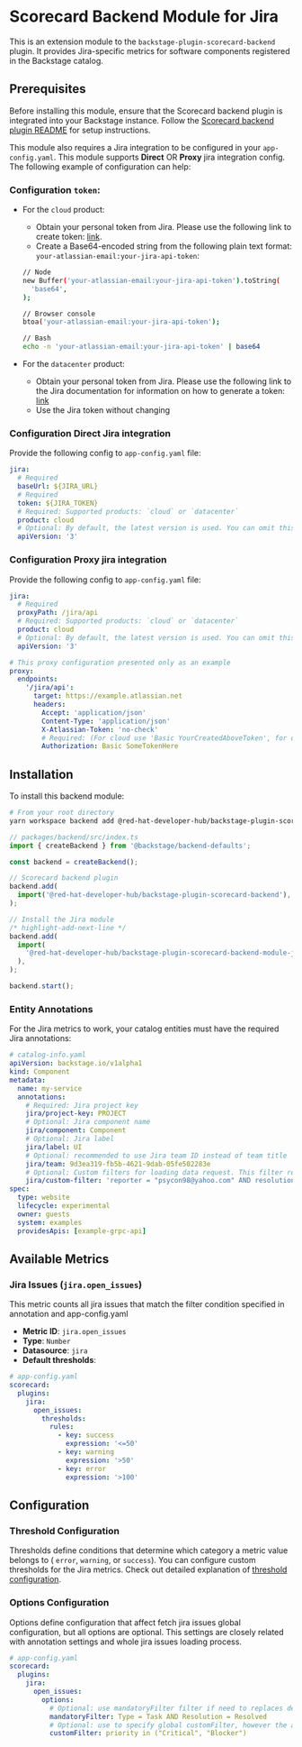 # Scorecard Backend Module for Jira

This is an extension module to the `backstage-plugin-scorecard-backend` plugin. It provides Jira-specific metrics for software components registered in the Backstage catalog.

## Prerequisites

Before installing this module, ensure that the Scorecard backend plugin is integrated into your Backstage instance. Follow the [Scorecard backend plugin README](../scorecard-backend/README.md) for setup instructions.

This module also requires a Jira integration to be configured in your `app-config.yaml`. This module supports **Direct** OR **Proxy** jira integration config. The following example of configuration can help:

### Configuration `token`:

- For the `cloud` product:

  - Obtain your personal token from Jira. Please use the following link to create token: [link](https://id.atlassian.com/manage-profile/security/api-tokens).
  - Create a Base64-encoded string from the following plain text format: `your-atlassian-email:your-jira-api-token`:

  ```bash
  // Node
  new Buffer('your-atlassian-email:your-jira-api-token').toString(
    'base64',
  );

  // Browser console
  btoa('your-atlassian-email:your-jira-api-token');

  // Bash
  echo -n 'your-atlassian-email:your-jira-api-token' | base64
  ```

- For the `datacenter` product:
  - Obtain your personal token from Jira. Please use the following link to the Jira documentation for information on how to generate a token: [link](https://confluence.atlassian.com/enterprise/using-personal-access-tokens-1026032365.html)
  - Use the Jira token without changing

### Configuration **Direct** Jira integration

Provide the following config to `app-config.yaml` file:

```yaml
jira:
  # Required
  baseUrl: ${JIRA_URL}
  # Required
  token: ${JIRA_TOKEN}
  # Required: Supported products: `cloud` or `datacenter`
  product: cloud
  # Optional: By default, the latest version is used. You can omit this prop when using the latest version.
  apiVersion: '3'
```

### Configuration **Proxy** jira integration

Provide the following config to `app-config.yaml` file:

```yaml
jira:
  # Required
  proxyPath: /jira/api
  # Required: Supported products: `cloud` or `datacenter`
  product: cloud
  # Optional: By default, the latest version is used. You can omit this prop when using the latest version.
  apiVersion: '3'

# This proxy configuration presented only as an example
proxy:
  endpoints:
    '/jira/api':
      target: https://example.atlassian.net
      headers:
        Accept: 'application/json'
        Content-Type: 'application/json'
        X-Atlassian-Token: 'no-check'
        # Required: (For cloud use 'Basic YourCreatedAboveToken', for datacenter use 'Bearer YourJiraToken')
        Authorization: Basic SomeTokenHere
```

## Installation

To install this backend module:

```bash
# From your root directory
yarn workspace backend add @red-hat-developer-hub/backstage-plugin-scorecard-backend-module-jira
```

```ts
// packages/backend/src/index.ts
import { createBackend } from '@backstage/backend-defaults';

const backend = createBackend();

// Scorecard backend plugin
backend.add(
  import('@red-hat-developer-hub/backstage-plugin-scorecard-backend'),
);

// Install the Jira module
/* highlight-add-next-line */
backend.add(
  import(
    '@red-hat-developer-hub/backstage-plugin-scorecard-backend-module-jira'
  ),
);

backend.start();
```

### Entity Annotations

For the Jira metrics to work, your catalog entities must have the required Jira annotations:

```yaml
# catalog-info.yaml
apiVersion: backstage.io/v1alpha1
kind: Component
metadata:
  name: my-service
  annotations:
    # Required: Jira project key
    jira/project-key: PROJECT
    # Optional: Jira component name
    jira/component: Component
    # Optional: Jira label
    jira/label: UI
    # Optional: recommended to use Jira team ID instead of team title
    jira/team: 9d3ea319-fb5b-4621-9dab-05fe502283e
    # Optional: Custom filters for loading data request. This filter replaces customFilters form app-config.yaml
    jira/custom-filter: 'reporter = "psycon98@yahoo.com" AND resolution is not EMPTY'
spec:
  type: website
  lifecycle: experimental
  owner: guests
  system: examples
  providesApis: [example-grpc-api]
```

## Available Metrics

### Jira Issues (`jira.open_issues`)

This metric counts all jira issues that match the filter condition specified in annotation and app-config.yaml

- **Metric ID**: `jira.open_issues`
- **Type**: `Number`
- **Datasource**: `jira`
- **Default thresholds**:

```yaml
# app-config.yaml
scorecard:
  plugins:
    jira:
      open_issues:
        thresholds:
          rules:
            - key: success
              expression: '<=50'
            - key: warning
              expression: '>50'
            - key: error
              expression: '>100'
```

## Configuration

### Threshold Configuration

Thresholds define conditions that determine which category a metric value belongs to ( `error`, `warning`, or `success`). You can configure custom thresholds for the Jira metrics. Check out detailed explanation of [threshold configuration](../scorecard-backend/docs/thresholds.md).

### Options Configuration

Options define configuration that affect fetch jira issues global configuration, but all options are optional. This settings are closely related with annotation settings and whole jira issues loading process.

```yaml
# app-config.yaml
scorecard:
  plugins:
    jira:
      open_issues:
        options:
          # Optional: use mandatoryFilter filter if need to replaces default which is "type = Bug AND resolution = Unresolved"
          mandatoryFilter: Type = Task AND Resolution = Resolved
          # Optional: use to specify global customFilter, however the annotation `jira/custom-filter` will replaces them
          customFilter: priority in ("Critical", "Blocker")
```

